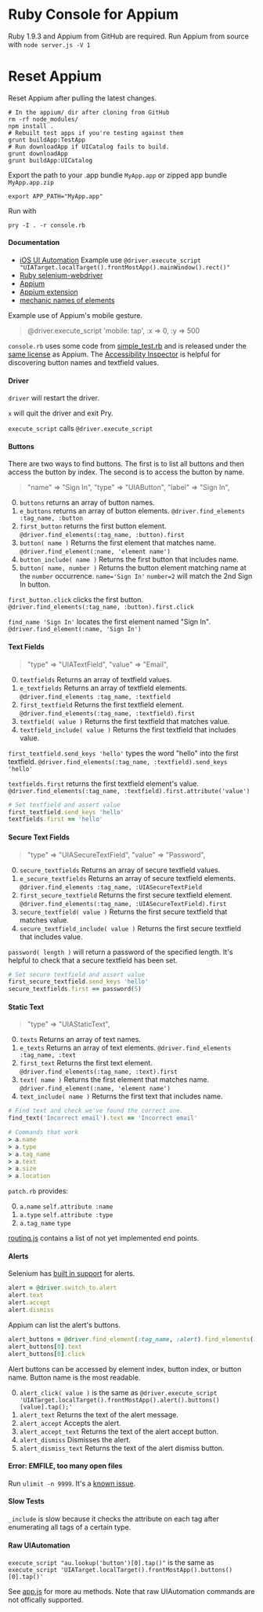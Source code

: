# Ruby Console for Appium

Ruby 1.9.3 and Appium from GitHub are required. Run Appium from source with `node server.js -V 1`

# Reset Appium

Reset Appium after pulling the latest changes.

```
# In the appium/ dir after cloning from GitHub
rm -rf node_modules/
npm install .
# Rebuilt test apps if you're testing against them
grunt buildApp:TestApp
# Run downloadApp if UICatalog fails to build.
grunt downloadApp
grunt buildApp:UICatalog
```

Export the path to your .app bundle `MyApp.app` or zipped app bundle `MyApp.app.zip`

`export APP_PATH="MyApp.app"`

Run with

`pry -I . -r console.rb`

#### Documentation

- [iOS UI Automation](http://developer.apple.com/library/ios/#documentation/DeveloperTools/Reference/UIAutomationRef/_index.html) Example use `@driver.execute_script "UIATarget.localTarget().frontMostApp().mainWindow().rect()"
`
- [Ruby selenium-webdriver](http://selenium.googlecode.com/svn/trunk/docs/api/rb/index.html)
- [Appium](https://github.com/appium/appium/blob/master/README.md)
- [Appium extension](https://github.com/appium/appium/wiki/Automating-mobile-gestures)
- [mechanic names of elements](https://github.com/jaykz52/mechanic/blob/8c490e1d225f384847e47ffdafb47cc2248bb96c/src/mechanic-core.js#L28)

Example use of Appium's mobile gesture.

> @driver.execute_script 'mobile: tap', :x => 0, :y => 500

`console.rb` uses some code from [simple_test.rb](
https://github.com/appium/appium/blob/82995f47408530c80c3376f4e07a1f649d96ba22/sample-code/examples/ruby/simple_test.rb) and is released under the [same license](https://github.com/appium/appium/blob/c58eeb66f2d6fa3b9a89d188a2e657cca7cb300f/LICENSE) as Appium. The [Accessibility Inspector](https://developer.apple.com/library/ios/#documentation/UserExperience/Conceptual/iPhoneAccessibility/Testing_Accessibility/Testing_Accessibility.html) is helpful for discovering button names and textfield values.

#### Driver

`driver` will restart the driver.

`x` will quit the driver and exit Pry.

`execute_script` calls `@driver.execute_script`

#### Buttons

There are two ways to find buttons. The first is to list all buttons and then access the button by index. The second is to access the button by name.

> "name" => "Sign In",
> "type" => "UIAButton",
> "label" => "Sign In",

0. `buttons` returns an array of button names.
0. `e_buttons` returns an array of button elements. `@driver.find_elements :tag_name, :button`
0. `first_button` returns the first button element. `@driver.find_elements(:tag_name, :button).first`
0. `button( name )` Returns the first element that matches name. `@driver.find_element(:name, 'element name')`
0. `button_include( name )` Returns the first button that includes name.
0. `button( name, number )` Returns the button element matching name at the `number` occurrence.
`name='Sign In'` `number=2` will match the 2nd Sign In button.

`first_button.click` clicks the first button.
`@driver.find_elements(:tag_name, :button).first.click`

`find_name 'Sign In'` locates the first element named "Sign In".
`@driver.find_element(:name, 'Sign In')`

#### Text Fields

> "type" => "UIATextField",
> "value" => "Email",

0. `textfields` Returns an array of textfield values.
0. `e_textfields` Returns an array of textfield elements. `@driver.find_elements :tag_name, :textfield`
0. `first_textfield` Returns the first textfield element. `@driver.find_elements(:tag_name, :textfield).first`
0. `textfield( value )` Returns the first textfield that matches value.
0. `textfield_include( value )` Returns the first textfield that includes value.

`first_textfield.send_keys 'hello'` types the word "hello" into the first textfield. 
`@driver.find_elements(:tag_name, :textfield).send_keys 'hello'`

`textfields.first` returns the first textfield element's value.
`@driver.find_elements(:tag_name, :textfield).first.attribute('value')`

```ruby
# Set textfield and assert value
first_textfield.send_keys 'hello'
textfields.first == 'hello'
```

#### Secure Text Fields

> "type" => "UIASecureTextField",
> "value" => "Password",

0. `secure_textfields` Returns an array of secure textfield values.
0. `e_secure_textfields` Returns an array of secure textfield elements. `@driver.find_elements :tag_name, :UIASecureTextField`
0. `first_secure_textfield` Returns the first secure textfield element. `@driver.find_elements(:tag_name, :UIASecureTextField).first`
0. `secure_textfield( value )` Returns the first secure textfield that matches value.
0. `secure_textfield_include( value )` Returns the first secure textfield that includes value.

`password( length )` will return a password of the specified length. It's helpful to check that a secure textfield has been set.

```ruby
# Set secure textfield and assert value
first_secure_textfield.send_keys 'hello'
secure_textfields.first == password(5)
```

#### Static Text

> "type" => "UIAStaticText",

0. `texts` Returns an array of text names.
0. `e_texts` Returns an array of text elements. `@driver.find_elements :tag_name, :text`
0. `first_text` Returns the first text element. `@driver.find_elements(:tag_name, :text).first`
0. `text( name )` Returns the first element that matches name. `@driver.find_element(:name, 'element name')`
0. `text_include( name )` Returns the first text that includes name.

```ruby
# Find text and check we've found the correct one.
find_text('Incorrect email').text == 'Incorrect email'
```

```ruby
# Commands that work
> a.name
> a.type
> a.tag_name
> a.text
> a.size
> a.location
```

`patch.rb` provides:

0. `a.name` `self.attribute :name`
0. `a.type` `self.attribute :type`
0. `a.tag_name` `type`

[routing.js](https://github.com/appium/appium/blob/master/app/routing.js#L69) contains a list of not yet implemented end points.

#### Alerts

Selenium has [built in support](https://github.com/appium/appium/issues/161#issuecomment-13443274) for alerts.

```ruby
alert = @driver.switch_to.alert
alert.text
alert.accept
alert.dismiss
```

Appium can list the alert's buttons.

```ruby
alert_buttons = @driver.find_element(:tag_name, :alert).find_elements(:tag_name, :buttons)
alert_buttons[0].text
alert_buttons[0].click
```

Alert buttons can be accessed by element index, button index, or button name. Button name is the most readable.

0. `alert_click( value )` is the same as `@driver.execute_script 'UIATarget.localTarget().frontMostApp().alert().buttons()[value].tap();'`
0. `alert_text` Returns the text of the alert message.
0. `alert_accept` Accepts the alert.
0. `alert_accept_text` Returns the text of the alert accept button.
0. `alert_dismiss` Dismisses the alert.
0. `alert_dismiss_text` Returns the text of the alert dismiss button.

#### Error: EMFILE, too many open files

Run `ulimit -n 9999`. It's a [known issue](https://github.com/appium/appium/issues/148).

#### Slow Tests

`_include` is slow because it checks the attribute on each tag after enumerating all tags of a certain type.

#### Raw UIAutomation

`execute_script "au.lookup('button')[0].tap()"` is the same as
`execute_script 'UIATarget.localTarget().frontMostApp().buttons()[0].tap()'`

See [app.js](https://github.com/appium/appium/blob/master/app/uiauto/appium/app.js#L3) for more au methods.
Note that raw UIAutomation commands are not offically supported.


